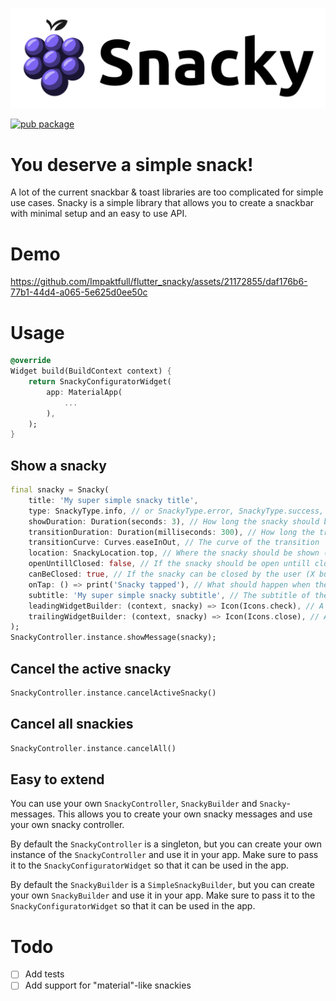 ![Logo](https://raw.githubusercontent.com/impaktfull/flutter_snacky/master/assets/logo.svg)

[![pub package](https://img.shields.io/pub/v/snacky.svg)](https://pub.dartlang.org/packages/snacky)

# You deserve a simple snack!

A lot of the current snackbar & toast libraries are too complicated for simple use cases. Snacky is a simple library that allows you to create a snackbar with minimal setup 
and an easy to use API.

# Demo

https://github.com/Impaktfull/flutter_snacky/assets/21172855/daf176b6-77b1-44d4-a065-5e625d0ee50c

# Usage

```dart
@override
Widget build(BuildContext context) {
    return SnackyConfiguratorWidget(
        app: MaterialApp(
            ...
        ),
    );
}
```

## Show a snacky
```dart
final snacky = Snacky(
    title: 'My super simple snacky title',
    type: SnackyType.info, // or SnackyType.error, SnackyType.success, SnackyType.warning, SnackyType.info
    showDuration: Duration(seconds: 3), // How long the snacky should be shown
    transitionDuration: Duration(milliseconds: 300), // How long the transition should take
    transitionCurve: Curves.easeInOut, // The curve of the transition
    location: SnackyLocation.top, // Where the snacky should be shown (SnackyLocation.top or SnackyLocation.bottom)
    openUntillClosed: false, // If the snacky should be open untill closed or canceled
    canBeClosed: true, // If the snacky can be closed by the user (X button)
    onTap: () => print('Snacky tapped'), // What should happen when the snacky is tapped
    subtitle: 'My super simple snacky subtitle', // The subtitle of the snacky
    leadingWidgetBuilder: (context, snacky) => Icon(Icons.check), // A widget that should be shown before the title
    trailingWidgetBuilder: (context, snacky) => Icon(Icons.close), // A widget that should be shown after the title
);
SnackyController.instance.showMessage(snacky);
```

## Cancel the active snacky
```dart
SnackyController.instance.cancelActiveSnacky()
```

## Cancel all snackies
```dart
SnackyController.instance.cancelAll()
```

## Easy to extend

You can use your own `SnackyController`, `SnackyBuilder` and `Snacky`-messages. This allows you to create your own snacky messages and use your own snacky controller.

By default the `SnackyController` is a singleton, but you can create your own instance of the `SnackyController` and use it in your app. Make sure to pass it to the `SnackyConfiguratorWidget` so that it can be used in the app.

By default the `SnackyBuilder` is a `SimpleSnackyBuilder`, but you can create your own `SnackyBuilder` and use it in your app. Make sure to pass it to the `SnackyConfiguratorWidget` so that it can be used in the app.

# Todo

- [ ] Add tests
- [ ] Add support for "material"-like snackies

